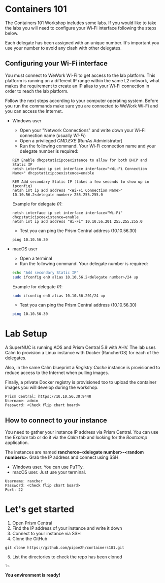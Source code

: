 # Containers 101
The Containers 101 Workshop includes some labs. If you would like to take the labs you will need to configure your Wi-Fi interface following the steps below.

Each delegate has been assigned with an unique number. It's important you use your number to avoid any clash with other delegates.

## Configuring your Wi-Fi interface
You must connect to WeWork Wi-Fi to get access to the lab platform. This platform is running on a different IP range within the same L2 network, what makes the requirement to create an IP alias to your Wi-Fi connection in order to reach the lab platform.

Follow the next steps according to your computer operating system. Before you run the commands make sure you are connected to WeWork Wi-Fi and you can access the Internet.

* Windows user
  * Open your "Network Connections" and write down your Wi-Fi connection name (usually *Wi-Fi*)
  * Open a privileged *CMD.EXE* (RunAs Administrator)
  * Run the following command. Your Wi-Fi connection name and your delegate number is required:
  ```basic
  REM Enable dhcpstaticipcoexistence to allow for both DHCP and Static IP
  netsh interface ip set interface interface="<Wi-Fi Connection Name>" dhcpstaticipcoexistence=enable

  REM Add secondary Static IP (takes a few seconds to show up in ipconfig)
  netsh int ip add address "<Wi-Fi Connection Name>" 10.10.56.2<delegate number> 255.255.255.0
  ``` 

  Example for delegate *01*:
  ```basic
  netsh interface ip set interface interface="Wi-Fi" dhcpstaticipcoexistence=enable
  netsh int ip add address "Wi-Fi" 10.10.56.201 255.255.255.0
  ```
  * Test you can ping the Prism Central address (10.10.56.30)
  ```basic
  ping 10.10.56.30
  ```

* macOS user
  * Open a terminal
  * Run the following command. Your delegate number is required:
  ```bash
  echo "Add secondary Static IP"
  sudo ifconfig en0 alias 10.10.56.2<delegate number>/24 up
  ``` 

  Example for delegate *01*:
  ```bash
  sudo ifconfig en0 alias 10.10.56.201/24 up
  ```
  * Test you can ping the Prism Central address (10.10.56.30)
  ```bash
  ping 10.10.56.30
  ```

# Lab Setup
A SuperNUC is running AOS and Prism Central 5.9 with AHV. The lab uses Calm to provision a Linux instance with Docker (RancherOS) for each of the delegates.

Also, in the same Calm blueprint a *Registry Cache* instance is provisioned to reduce access to the Internet when pulling images.

Finally, a private Docker registry is provisioned too to upload the container images you will develop during the workshop.

```
Prism Central: https://10.10.56.30:9440
Username: admin
Password: <Check flip chart board>
```

## How to connect to your instance
You need to gather your instance IP address via Prism Central. You can use the *Explore* tab or do it via the *Calm* tab and looking for the *Bootcamp* application.

The instances are named **rancheros-\<delegate number>\-\<random numbers>**. Grab the IP address and connect using SSH.

* Windows user. You can use PuTTy.
* macOS user. Just use your terminal.

```
Username: rancher
Password: <Check flip chart board>
Port: 22
```

# Let's get started
1. Open Prism Central
2. Find the IP address of your instance and write it down
3. Connect to your instance via SSH
4. Clone the GitHub
```shell
git clone https://github.com/pipoe2h/containers101.git
```
5. List the directories to check the repo has been cloned
```shell
ls
```

**You environment is ready!**
